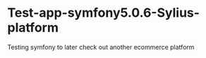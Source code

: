 # Test-app-symfony5.0.6-Sylius-platform
 Testing symfony to later check out another ecommerce platform
